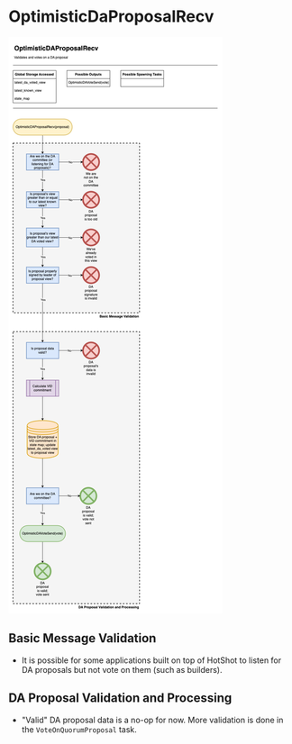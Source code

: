 # OptimisticDaProposalRecv

![OptimisticDaProposalRecv](/docs/diagrams/images/HotShotFlow-OptimisticDaProposalRecv.drawio.png "QuorumProposalRecv")

## Basic Message Validation
* It is possible for some applications built on top of HotShot to listen for DA proposals but not vote on them (such as builders).  

## DA Proposal Validation and Processing
* "Valid" DA proposal data is a no-op for now.  More validation is done in the `VoteOnQuorumProposal` task. 
